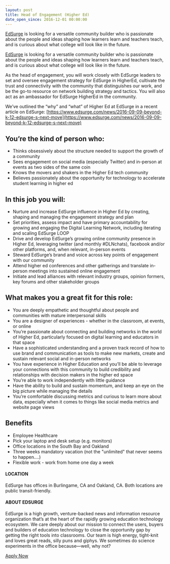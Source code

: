 ```yaml
---
layout: post
title: Head of Engagement (Higher Ed)
date_open_since: 2016-12-01 00:00:00
---
```


[EdSurge](http://www.edsurge.com) is looking for a versatile community builder who is passionate about the people and ideas shaping how learners learn and teachers teach, and is curious about what college will look like in the future.

<!--break-->
[EdSurge](http://www.edsurge.com) is looking for a versatile community builder who is passionate about the people and ideas shaping how learners learn and teachers teach, and is curious about what college will look like in the future.

As the head of engagement, you will work closely with EdSurge leaders to set and oversee engagement strategy for EdSurge in HigherEd, cultivate the trust and connectivity with the community that distinguishes our work, and be the go-to resource on network building strategy and tactics. You will also act as an ambassador for EdSurge HigherEd in the community.

We’ve outlined the “why” and “what” of Higher Ed at EdSurge in a recent article on EdSurge: [https://www.edsurge.com/news/2016-09-09-beyond-k-12-edsurge-s-next-move](https://www.edsurge.com/news/2016-09-09-beyond-k-12-edsurge-s-next-move)

## You’re the kind of person who:

- Thinks obsessively about the structure needed to support the growth of a community
- Sees engagement on social media (especially Twitter) and in-person at events as two sides of the same coin
- Knows the movers and shakers in the Higher Ed tech community
- Believes passionately about the opportunity for technology to accelerate student learning in higher ed

## In this job you will:

- Nurture and increase EdSurge influence in Higher Ed by creating, shaping and managing the engagement strategy and plan
- Set priorities, assess impact and have primary accountability for growing and engaging the Digital Learning Network, including iterating and scaling EdSurge LOOP
- Drive and develop EdSurge’s growing online community presence in Higher Ed, leveraging twitter (and monthly #DLNchats), facebook and/or other platforms, and, when relevant, in-person events
- Steward EdSurge’s brand and voice across key points of engagement with our community
- Attend higher ed conferences and other gatherings and translate in-person meetings into sustained online engagement
- Initiate and lead alliances with relevant industry groups, opinion formers, key forums and other stakeholder groups

## What makes you a great fit for this role:

- You are deeply empathetic and thoughtful about people and communities with mature interpersonal skills
- You are a designer of experiences - whether in the classroom, at events, or online
- You’re passionate about connecting and building networks in the world of Higher Ed, particularly focused on digital learning and educators in that space
- Have a sophisticated understanding and a proven track record of how to use brand and communication as tools to make new markets, create and sustain relevant social and in-person networks
- You have experience in Higher Education and you’ll be able to leverage your connections with this community to build credibility and relationships with decision makers in the higher ed space
- You’re able to work independently with little guidance
- Have the ability to build and sustain momentum, and keep an eye on the big picture while managing the details
- You’re comfortable discussing metrics and curious to learn more about data, especially when it comes to things like social media metrics and website page views

## Benefits

- Employee Healthcare
- Pick your laptop and desk setup (e.g. monitors)
- Office locations in the South Bay and Oakland
- Three weeks mandatory vacation (not the "unlimited" that never seems to happen....)
- Flexible work - work from home one day a week

#### LOCATION
EdSurge has offices in Burlingame, CA and Oakland, CA. Both locations are public transit-friendly.

#### ABOUT EDSURGE
EdSurge is a high growth, venture-backed news and information resource organization that’s at the heart of the rapidly growing education technology ecosystem. We care deeply about our mission to connect the users, buyers and builders of education technology to close the opportunity gap by getting the right tools into classrooms. Our team is high energy, tight-knit and loves great reads, silly puns and giphys. We sometimes do science experiments in the office because—well, why not?

<a href="https://edsurge.workable.com/jobs/385491" class="button button-rounded button-primary button-large">Apply Now</a>

